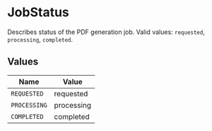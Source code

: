# JobStatus

Describes status of the PDF generation job. Valid values: `requested`, `processing`, `completed`. 


## Values

| Name         | Value        |
| ------------ | ------------ |
| `REQUESTED`  | requested    |
| `PROCESSING` | processing   |
| `COMPLETED`  | completed    |